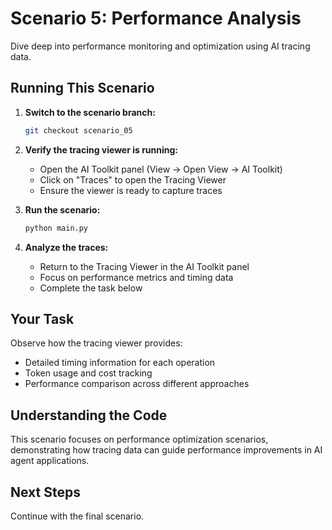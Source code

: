 # Scenario 5: Performance Analysis

Dive deep into performance monitoring and optimization using AI tracing data.

## Running This Scenario

1. **Switch to the scenario branch:**
   ```bash
   git checkout scenario_05
   ```

2. **Verify the tracing viewer is running:**
   - Open the AI Toolkit panel (View → Open View → AI Toolkit)
   - Click on "Traces" to open the Tracing Viewer
   - Ensure the viewer is ready to capture traces

3. **Run the scenario:**
   ```bash
   python main.py
   ```

4. **Analyze the traces:**
   - Return to the Tracing Viewer in the AI Toolkit panel
   - Focus on performance metrics and timing data
   - Complete the task below

## Your Task

Observe how the tracing viewer provides:
- Detailed timing information for each operation
- Token usage and cost tracking
- Performance comparison across different approaches

## Understanding the Code

This scenario focuses on performance optimization scenarios, demonstrating how tracing data can guide performance improvements in AI agent applications.

## Next Steps

Continue with the final scenario.